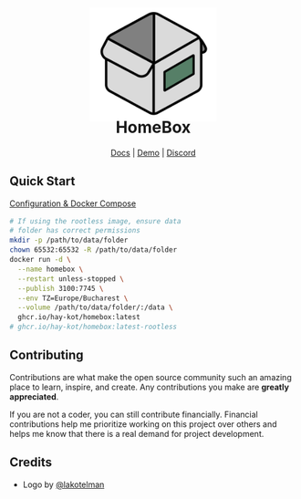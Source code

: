 <div align="center">
  <img src="/docs/public/lilbox.svg" height="200"/>
</div>

<h1 align="center" style="margin-top: -10px"> HomeBox </h1>
<p align="center" style="width: 100;">
   <a href="https://hay-kot.github.io/homebox/">Docs</a>
   |
   <a href="https://homebox.fly.dev">Demo</a>
   |
   <a href="https://discord.gg/tuncmNrE4z">Discord</a>
</p>

## Quick Start

[Configuration & Docker Compose](https://hay-kot.github.io/homebox/quick-start)

```bash
# If using the rootless image, ensure data 
# folder has correct permissions
mkdir -p /path/to/data/folder
chown 65532:65532 -R /path/to/data/folder
docker run -d \
  --name homebox \
  --restart unless-stopped \
  --publish 3100:7745 \
  --env TZ=Europe/Bucharest \
  --volume /path/to/data/folder/:/data \
  ghcr.io/hay-kot/homebox:latest
# ghcr.io/hay-kot/homebox:latest-rootless
```

<!-- CONTRIBUTING -->
## Contributing

Contributions are what make the open source community such an amazing place to learn, inspire, and create. Any contributions you make are **greatly appreciated**.

If you are not a coder, you can still contribute financially. Financial contributions help me prioritize working on this project over others and helps me know that there is a real demand for project development.

## Credits

- Logo by [@lakotelman](https://github.com/lakotelman)
